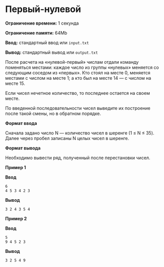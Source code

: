 # Первый-нулевой

**Ограничение времени:** 1 секунда

**Ограничение памяти:** 64Mb

**Ввод:** стандартный ввод или `input.txt`

**Вывод:** стандартный вывод или `output.txt`

После расчета на «нулевой-первый» числам отдали команду поменяться местами: каждое число из группы «нулевых» меняется со следующим соседом из «первых». Кто стоял на месте 0, меняется местами с числом на месте 1; а кто был на месте 14 — с числом на месте 15.

Если чисел нечетное количество, то последнее остается на своем месте.

По введенной последовательности чисел выведите их построение после такой смены, но в обратном порядке.

**Формат ввода**

Сначала задано число N — количество чисел в шеренге (1 ≤ N ≤ 35). Далее через пробел записаны N целых чисел в шеренге.

**Формат вывода**

Необходимо вывести ряд, полученный после перестановки чисел.

**Пример 1**

**Ввод**
```
6
4 5 3 4 2 3
```

**Вывод**
```
3 2 4 3 5 4
```

**Пример 2**

**Ввод**
```
5
9 4 5 2 3
```

**Вывод**
```
3 2 5 4 9